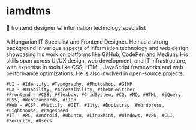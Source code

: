 # iamdtms

🎨 frontend designer 💻 information technology specialist

A Hungarian IT Specialist and Frontend Designer. He has a strong background in various aspects of information technology and web design, showcasing his work on platforms like GitHub, CodePen and Medium. His skills span across UI/UX design, web development, and IT infrastructure, with expertise in tools like CSS, HTML, JavaScript frameworks and web performance optimizations. He is also involved in open-source projects.

```
#UI - #Identity, #Typography, #Photoshop, #GIMP
#UX - #Usability, #Accessibility, #themeSwitcher
#Frontend - #CSS, #Flexbox, #GridSystem, #CQ, #MQ, #HTML, #jQuery, #ES5, #WebStandards, #i18n
#Web - #CSP, #Netlify, #GIT, #11ty, #Bootstrap, #Wordpress, #Lighthouse, #Pagespeed
#IT - #PC, #Android, #Ubuntu, #LinuxMint, #Windows, #VPN, #CLI, #Security, #Users
```
